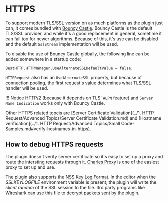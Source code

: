 # HTTPS

To support modern TLS/SSL version on as much platforms as the plugin just can, it comes bundled with [Bouncy Castle](https://github.com/bcgit/bc-csharp/). Bouncy Castle is the default TLS/SSL provider, and while it's a good replacement in general, sometime it can fail too for newer algorithms. Because of this, it's use can be disabled and the default `SslStream` implementation will be used.

To disable the use of Bouncy Castle globally, the following line can be added somewhere in a startup code:

```language-csharp
BestHTTP.HTTPManager.UseAlternateSSLDefaultValue = false;
```

`HTTPRequest` also has an `UseAlternateSSL` property, but because of connection pooling, the first request's value determines what TLS/SSL handler will be used. 


!!! Notice
	[HTTP/2](HTTP2.md) (because it depends on TLS' `ALPN` feature) and `Server Name Indication` works only with Bouncy Castle.
	
Other HTTPS related topcis are [Server Certificate Validation](../1. HTTP Request/Advanced Topics/Server Certificate Validation.md) and [Hostname verification](../1. HTTP Request/Advanced Topics/Small Code-Samples.md#verify-hostnames-in-https).

## How to debug HTTPS requests

The plugin doesn't verify server certificate so it's easy to set up a proxy and route the intersting requests through it. [Charles Proxy](https://www.charlesproxy.com) is one of the easiest proxy to set up and use.

The plugin also supports the [NSS Key Log Format](https://developer.mozilla.org/en-US/docs/Mozilla/Projects/NSS/Key_Log_Format). In the editor when the *SSLKEYLOGFILE* environment variable is present, the plugin will write the *client random* of the SSL session to the file. 3rd party programs like [Wireshark](https://wiki.wireshark.org/TLS) can use this file to decrypt packets sent by the plugin.